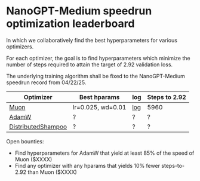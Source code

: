 # NanoGPT-Medium speedrun optimization leaderboard

In which we collaboratively find the best hyperparameters for various optimizers.

For each optimizer, the goal is to find hyperparameters which minimize the number of steps required to attain the target of 2.92 validation loss.

The underlying training algorithm shall be fixed to the NanoGPT-Medium speedrun record from 04/22/25.

Optimizer | Best hparams | log | Steps to 2.92
--- | --- | --- | ---
[Muon](https://kellerjordan.github.io/posts/muon/) | lr=0.025, wd=0.01 | [log](075_640429f2-e726-4e83-aa27-684626239ffc.txt) | 5960
[AdamW](https://arxiv.org/abs/1711.05101) | ? | ? | ?
[DistributedShampoo](https://github.com/facebookresearch/optimizers/tree/main/distributed_shampoo) | ? | ? | ?



Open bounties:
- Find hyperparameters for AdamW that yield at least 85% of the speed of Muon ($XXXX)
- Find any optimizer with any hparams that yields 10% fewer steps-to-2.92 than Muon ($XXXX)
